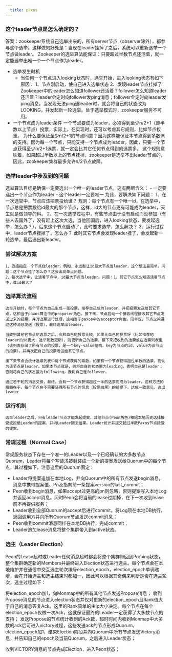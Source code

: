 ```yaml
---
  title: paxos
---
```


### 这个leader节点是怎么确定的？
答案：zookeeper系统自己选举出来的，所有server节点（observer除外），都参与这个选举。这样做的好处是：当现在leader挂掉了之后，系统可以重新选举一个节点做leader。
Zookeeper的选举算法能保证：只要超过半数节点还活着，就一定能选举出唯一个一个节点作为leader。

- 选举发生时机
   - 当任何一个节点进入looking状态时，选举开始，进入looking状态有如下原因：
   1、节点刚启动，使自己进入选举状态
   2、发现leader节点挂掉了
   Zookeeper中的leader怎么知道follower还活着？follower怎么知道leader还活着？leader会定时向follower发ping消息；follower会定时向leader发ping消息。当发现无法ping通leader时，就会将自己的状态改为LOOKING，并发起新一轮选举。处于选举模式时，zookeeper服务不可用。
- 一个节点成为leader条件
    一个节点要成为leader，必须得到至少n/2+1（即半数以上节点）投票，实际上，在实现时，还可以考虑其它规则，比如节点权重。
    为什么要保证至少n/2+1的节点同意？因为这样能保证本节点得到多数派的支持。因为每一个节点，只能支持一个节点成为leader，因此，只要一个节点获得至少n/2+1选票，就一定会比其它任何节点得到的选票多。
    这个规则意味着，如果超过半数以上的节点挂掉，zookeeper是选举不出leader节点的，因此，zookeeper集群最多允许n/2节点故障。

### 选举leader中涉及到的问题
  选举算法目标是确保一定要选出一个唯一的leader节点。这有两层含义：
    - 一定要选出一个节点作为leader
    - 这个leader一定要唯一
    为此，要解决如下问题：
      1、在一次选举中，节点应该把票投给谁？
      规则：每个节点有一个唯一id，在选举中，节点总是把票投给id最大的那个节点，这样，id大的节点更有可能成为leader，天生就是做领导的料。
      2、在一次选举过程中，有些节点由于没有启动而没参加（有些人去国外了，没有赶上这次大选，当他回国后，进入looking状态，要发起选举，怎么办？），后来这个节点启动了，此时要求选举，怎么解决？
      3、运行过程中，leader节点挂掉了，怎么办？
        此时其它节点会发现leader挂了，会发起新一轮选举，最后选出新leader。

### 尝试解决方案
    1、直接指定一个节点做leader，例如，永远都让id最大节点当leader，这个想法最简单。问题：这个节点挂了怎么办？这会出现单点问题。
    2、每次选举中，让活着节点中，id最大节点当leader。问题：1、其它节点怎么知道活着节点中，谁id最大？

### 选举算法流程
    选举开始时，每个节点为自己生成一张投票，推荐自己成为leader，并把投票发送给其它节点，这相当于paxos算法中的proposer角色。接下来，节点启动一个接收线程接收其它节点发送过来的投票，并对选票进行处理，这相当于paxos中的acceptor角色。简单说，节点之间通过这种消息发送（投票），最终选举出leader。

    当收到其他它节点的选票之后，会和自己的投票比较，如果比自己的投票好（比如推荐的leader的id更大，选举轮数更新），则更新自己的选票，接下来把收到的选票放在选票列表里（该列表存储了所有节点的投票，是一个key-value结构，key为节点的id，value为该节点的投票）。并再次把自己的投票发送给其它节点。

    接下来节点会统计选票列表中每个节点获得的票数，如果有一个节点获得超过半数的选票，则认为该节点是leader。如果本节点就是，则将自身的状态置为leading，表明自己是leader；否则将自己的状态置为following，表明自己是follower。

    通过若干轮的消息交换，最终，会有一个节点获得超过一半的选票而成为leader。这种方法的精髓在于，每个节点在不需要获得所有节点的信息（投票结果）的前提下，达成一致意见，选出leader

### 运行机制
    选举leader之后，只有leader节点才能发起提案，其他节点(Peon角色)根据本地历史选择接受或拒绝Leader的提案，并向Leader回复结果。Leader统计并提交超过半数Paxos节点接受的提案。

### 常规过程（Normal Case）
常规服务状态下存在一个唯一的Leader以及一个已经确认的大多数节点Quorum，Leader将每个写请求被封装成一个新的提案发送给Quorum中的每个节点，其过程如下，注意这里的Quorum固定：
- Leader将提案追加在本地Log，并向Quorum中的所有节点发送begin消息，消息中携带提案值、Pn及指向前一条提案version的last_commit；
- Peon收到begin消息，如果accept过更高的pn则忽略，否则提案写入本地Log并返回accept消息。同时Peon会将当前的lease过期掉，在下一次收到lease前不再提供服务；
- Leader收到全部Quorum的accept后进行commit。将Log项在本地DB执行，返回调用方并向所有Quorum节点发送commit消息；
- Peon收到commit消息同样在本地DB执行，完成commit；
- Leader追加lease消息将整个集群带入到active状态。

### 选主（Leader Election）
Peon的Lease超时或Leader任何消息超时都会将整个集群带回到Probing状态，整个集群确定新的Members并最终进入Election状态进行选主。每个节点会在本地维护并在通信中交互选主轮次编号election_epoch，election_epoch单调递增，会在开始选主和选主结束时都加一，因此可以根据其奇偶来判断是否在选主轮次，选主过程如下：

将election_epoch加1，向Monmap中的所有其他节点发送Propose消息；
收到Propose消息的节点进入election状态并仅对更新的election_epoch且Rank值大于自己的消息答复Ack。这里的Rank简单的由ip大小决定。每个节点在每个election_epoch仅做一次Ack，这就保证最终的Leader一定获得了大多数节点的支持；
发送Propose的节点统计收到的Ack数，超时时间内收到Monmap中大多数的ack后可进入victory过程，这些发送ack的节点形成Quorum，election_epoch加1，结束Election阶段并向Quorum中所有节点发送Victory消息，并告知自己的epoch及当前Quorum，之后进入Leader状态；

收到VICTORY消息的节点完成Election，进入Peon状态；
